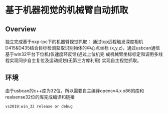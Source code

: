 # 基于机器视觉的机械臂自动抓取

## Overview
独立完成基于nxp-lpc下的机器臂视觉抓取：
通过tcp远程触发深度相机D415&D435结合目标检测获取识别物体的中心点坐标
(x,y,z)，通过usbcan通信基于win32平台下位机(仅速度环反馈)通过上位机完
成机械臂坐标标定和调用多线程实现同步自主复位及运动规划(无第三方库利用)
实现自主视觉抓取。

## 环境

由于usbcan的c++库为32位，所以需要自主编译opencv4.x x86的库和realsense32位的库完成编译和链接
```
vs2019:win_32 release or debug
```

